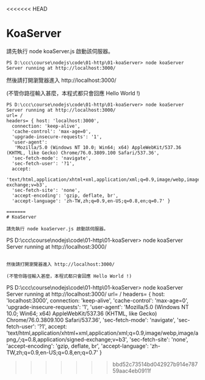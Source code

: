 <<<<<<< HEAD
# KoaServer

請先執行 node koaServer.js 啟動該伺服器。

```
PS D:\ccc\course\nodejs\code\01-http\01-koaServer> node koaServer
Server running at http://localhost:3000/
```

然後請打開瀏覽器進入 http://localhost:3000/

(不管你路徑輸入甚麼，本程式都只會回應 Hello World !)

```
PS D:\ccc\course\nodejs\code\01-http\01-koaServer> node koaServer
Server running at http://localhost:3000/
url= /
headers= { host: 'localhost:3000',
  connection: 'keep-alive',
  'cache-control': 'max-age=0',
  'upgrade-insecure-requests': '1',
  'user-agent':
   'Mozilla/5.0 (Windows NT 10.0; Win64; x64) AppleWebKit/537.36 (KHTML, like Gecko) Chrome/76.0.3809.100 Safari/537.36',
  'sec-fetch-mode': 'navigate',
  'sec-fetch-user': '?1',
  accept:
   'text/html,application/xhtml+xml,application/xml;q=0.9,image/webp,image/apng,*/*;q=0.8,application/signed-exchange;v=b3',
  'sec-fetch-site': 'none',
  'accept-encoding': 'gzip, deflate, br',
  'accept-language': 'zh-TW,zh;q=0.9,en-US;q=0.8,en;q=0.7' }

=======
# KoaServer

請先執行 node koaServer.js 啟動該伺服器。

```
PS D:\ccc\course\nodejs\code\01-http\01-koaServer> node koaServer
Server running at http://localhost:3000/
```

然後請打開瀏覽器進入 http://localhost:3000/

(不管你路徑輸入甚麼，本程式都只會回應 Hello World !)

```
PS D:\ccc\course\nodejs\code\01-http\01-koaServer> node koaServer
Server running at http://localhost:3000/
url= /
headers= { host: 'localhost:3000',
  connection: 'keep-alive',
  'cache-control': 'max-age=0',
  'upgrade-insecure-requests': '1',
  'user-agent':
   'Mozilla/5.0 (Windows NT 10.0; Win64; x64) AppleWebKit/537.36 (KHTML, like Gecko) Chrome/76.0.3809.100 Safari/537.36',
  'sec-fetch-mode': 'navigate',
  'sec-fetch-user': '?1',
  accept:
   'text/html,application/xhtml+xml,application/xml;q=0.9,image/webp,image/apng,*/*;q=0.8,application/signed-exchange;v=b3',
  'sec-fetch-site': 'none',
  'accept-encoding': 'gzip, deflate, br',
  'accept-language': 'zh-TW,zh;q=0.9,en-US;q=0.8,en;q=0.7' }

>>>>>>> bbd52c73514bd042927b914e78759aac4eb0911f
